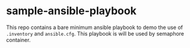 # sample-ansible-playbook
This repo contains a bare minimum ansible playbook to demo the use of ```.inventory``` and ```ansible.cfg```. This playbook is will be used by semaphore container.
